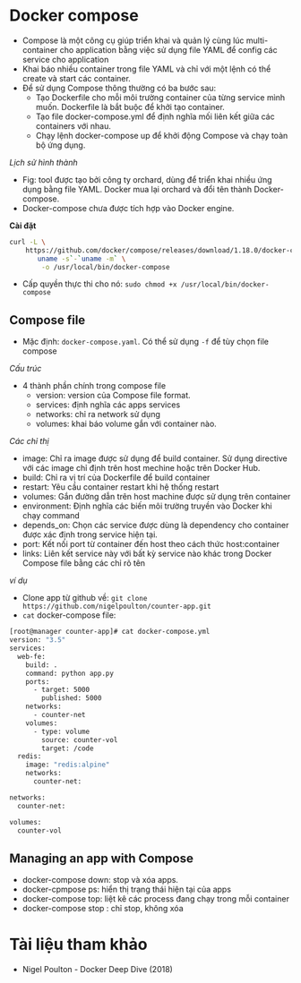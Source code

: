 # Docker compose
- Compose là một công cụ giúp triển khai và quản lý cùng lúc multi-container cho application bằng việc sử dụng file YAML để config các service cho application
- Khai báo nhiều container trong file YAML và chỉ với một lệnh có thể create và start các container.
- Để sử dụng Compose thông thường có ba bước sau:
  - Tạo Dockerfile cho mỗi môi trường container của từng service mình muốn. Dockerfile là bắt buộc để khởi tạo container.
  - Tạo file docker-compose.yml để định nghĩa mối liên kết giữa các containers với nhau.
  - Chạy lệnh docker-compose up để khởi động Compose và chạy toàn bộ ứng dụng.

*Lịch sử hình thành*
- Fig: tool được tạo bởi công ty orchard, dùng để triển khai nhiều ứng dụng bằng file YAML. Docker mua lại orchard và đổi tên thành Docker-compose. 
- Docker-compose chưa được tích hợp vào Docker engine.

**Cài đặt**

```sh
curl -L \
	https://github.com/docker/compose/releases/download/1.18.0/docker-compose-`\
	   uname -s`-`uname -m` \
		-o /usr/local/bin/docker-compose
```

- Cấp quyền thực thi cho nó: `sudo chmod +x /usr/local/bin/docker-compose`

## Compose file
- Mặc định: `docker-compose.yaml`. Có thể sử dụng `-f` để tùy chọn file compose

*Cấu trúc*

- 4 thành phần chính trong compose file
  - version:  version của Compose file format.
  - services: định nghĩa các apps services
  - networks: chỉ ra network sử dụng
  - volumes: khai báo volume gắn với container nào.

*Các chỉ thị*

- image: Chỉ ra image được sử dụng để build container. Sử dụng directive với các image chỉ định trên host mechine hoặc trên Docker Hub.
- build: Chỉ ra vị trí của Dockerfile để build container
- restart: Yêu cầu container restart khi hệ thống restart
- volumes: Gắn đường dẫn trên host machine được sử dụng trên container
- environment: Định nghĩa các biến môi trường truyền vào Docker khi chạy command
- depends_on: Chọn các service được dùng là dependency cho container được xác định trong service hiện tại.
- port: Kết nối port từ container đến host theo cách thức host:container
- links: Liên kết service này với bất kỳ service nào khác trong Docker Compose file bằng các chỉ rõ tên

*ví dụ*
- Clone app từ github về: `git clone https://github.com/nigelpoulton/counter-app.git`
- `cat` docker-compose file:

```sh
[root@manager counter-app]# cat docker-compose.yml 
version: "3.5"
services:
  web-fe:
    build: .
    command: python app.py
    ports:
      - target: 5000
        published: 5000
    networks:
      - counter-net
    volumes:
      - type: volume
        source: counter-vol
        target: /code
  redis:
    image: "redis:alpine"
    networks:
      counter-net:

networks:
  counter-net:

volumes:
  counter-vol
```
## Managing an app with Compose
- docker-compose down: stop và xóa apps.
- docker-cpmpose ps: hiển thị trạng thái hiện tại của apps
- docker-compose top: liệt kê các process đang chạy trong mỗi container
- docker-compose stop : chỉ stop, không xóa

# Tài liệu tham khảo

- Nigel Poulton - Docker Deep Dive (2018)